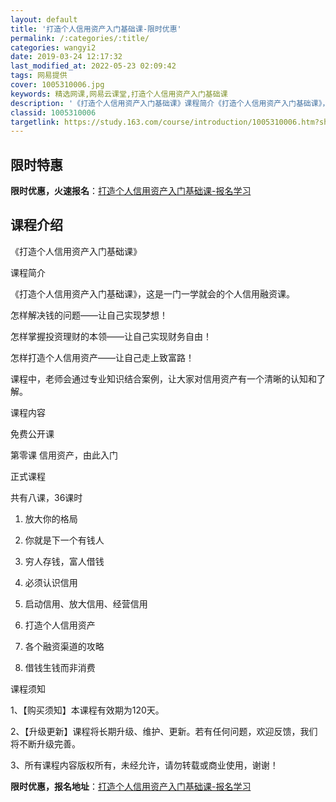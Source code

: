 ```yaml
---
layout: default
title: '打造个人信用资产入门基础课-限时优惠'
permalink: /:categories/:title/
categories: wangyi2
date: 2019-03-24 12:17:32
last_modified_at: 2022-05-23 02:09:42
tags: 网易提供
cover: 1005310006.jpg
keywords: 精选网课,网易云课堂,打造个人信用资产入门基础课
description: '《打造个人信用资产入门基础课》课程简介《打造个人信用资产入门基础课》，这是一门一学就会的个人信用融资课。怎样解决钱的问题'
classid: 1005310006
targetlink: https://study.163.com/course/introduction/1005310006.htm?share=1&shareId=1025206652&utm_campaign=share&utm_medium=iphoneShare&utm_source=&utm_u=1025206652
---
```


## 限时特惠

**限时优惠，火速报名**：[打造个人信用资产入门基础课-报名学习](https://study.163.com/course/introduction/1005310006.htm?share=1&shareId=1025206652&utm_campaign=share&utm_medium=iphoneShare&utm_source=&utm_u=1025206652)

## 课程介绍

《打造个人信用资产入门基础课》

课程简介

《打造个人信用资产入门基础课》，这是一门一学就会的个人信用融资课。

怎样解决钱的问题——让自己实现梦想！

怎样掌握投资理财的本领——让自己实现财务自由！

怎样打造个人信用资产——让自己走上致富路！

课程中，老师会通过专业知识结合案例，让大家对信用资产有一个清晰的认知和了解。

课程内容

免费公开课

第零课 信用资产，由此入门

正式课程

共有八课，36课时

1. 放大你的格局

2. 你就是下一个有钱人

3. 穷人存钱，富人借钱

4. 必须认识信用

5. 启动信用、放大信用、经营信用

6. 打造个人信用资产

7. 各个融资渠道的攻略

8. 借钱生钱而非消费

课程须知

1、【购买须知】本课程有效期为120天。

2、【升级更新】课程将长期升级、维护、更新。若有任何问题，欢迎反馈，我们将不断升级完善。

3、所有课程内容版权所有，未经允许，请勿转载或商业使用，谢谢！

**限时优惠，报名地址**：[打造个人信用资产入门基础课-报名学习](https://study.163.com/course/introduction/1005310006.htm?share=1&shareId=1025206652&utm_campaign=share&utm_medium=iphoneShare&utm_source=&utm_u=1025206652)

